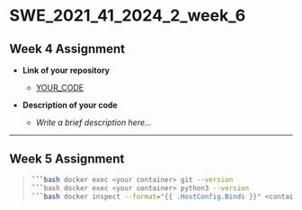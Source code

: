 # SWE_2021_41_2024_2_week_6

## Week 4 Assignment
- **Link of your repository**
  - [YOUR_CODE](#)

- **Description of your code**
  - _Write a brief description here..._

---

## Week 5 Assignment

>```bash docker exec <your container> cat /etc/os-release
>```bash docker exec <your container> git --version
>```bash docker exec <your container> python3 --version
>```bash docker inspect --format="{{ .HostConfig.Binds }}" <container_name>
